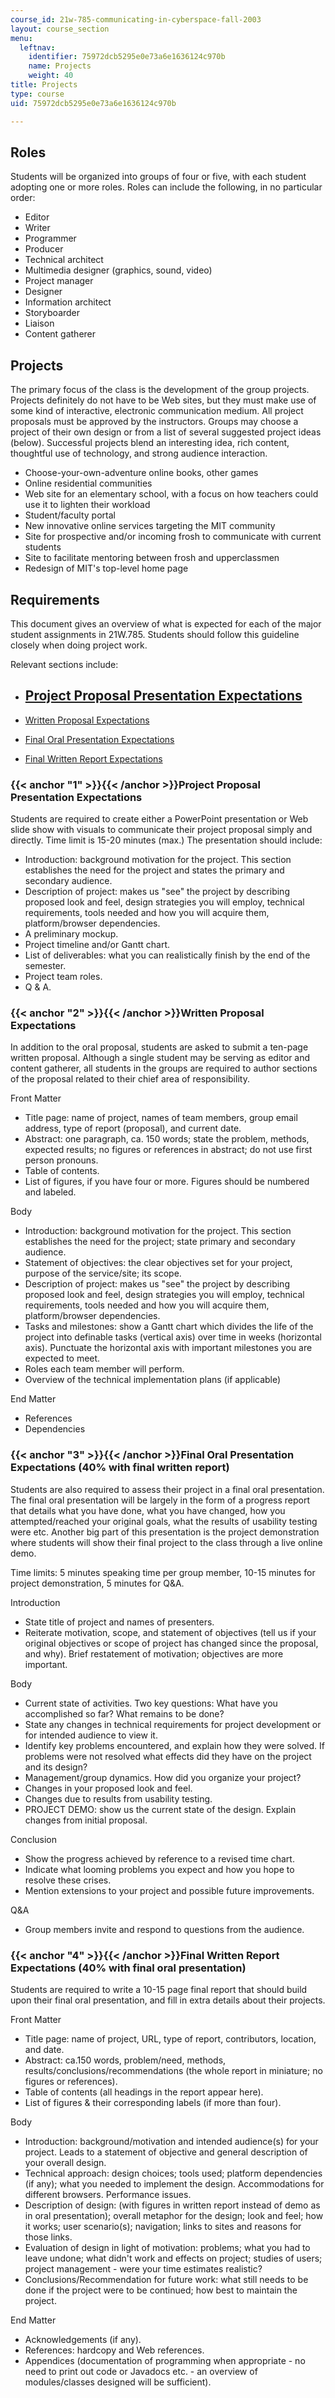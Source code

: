 ```yaml
---
course_id: 21w-785-communicating-in-cyberspace-fall-2003
layout: course_section
menu:
  leftnav:
    identifier: 75972dcb5295e0e73a6e1636124c970b
    name: Projects
    weight: 40
title: Projects
type: course
uid: 75972dcb5295e0e73a6e1636124c970b

---
```


Roles
-----

Students will be organized into groups of four or five, with each student adopting one or more roles. Roles can include the following, in no particular order:

*   Editor
*   Writer
*   Programmer
*   Producer
*   Technical architect
*   Multimedia designer (graphics, sound, video)
*   Project manager
*   Designer
*   Information architect
*   Storyboarder
*   Liaison
*   Content gatherer

Projects
--------

The primary focus of the class is the development of the group projects. Projects definitely do not have to be Web sites, but they must make use of some kind of interactive, electronic communication medium. All project proposals must be approved by the instructors. Groups may choose a project of their own design or from a list of several suggested project ideas (below). Successful projects blend an interesting idea, rich content, thoughtful use of technology, and strong audience interaction.

*   Choose-your-own-adventure online books, other games
*   Online residential communities
*   Web site for an elementary school, with a focus on how teachers could use it to lighten their workload
*   Student/faculty portal
*   New innovative online services targeting the MIT community
*   Site for prospective and/or incoming frosh to communicate with current students
*   Site to facilitate mentoring between frosh and upperclassmen
*   Redesign of MIT's top-level home page

Requirements
------------

This document gives an overview of what is expected for each of the major student assignments in 21W.785. Students should follow this guideline closely when doing project work.

Relevant sections include:

*   [Project Proposal Presentation Expectations](#1)
    ------------------------------------------------
    
*   [Written Proposal Expectations](#2)
*   [Final Oral Presentation Expectations](#3)
*   [Final Written Report Expectations](#4)

### {{< anchor "1" >}}{{< /anchor >}}Project Proposal Presentation Expectations

Students are required to create either a PowerPoint presentation or Web slide show with visuals to communicate their project proposal simply and directly. Time limit is 15-20 minutes (max.) The presentation should include:

*   Introduction: background motivation for the project. This section establishes the need for the project and states the primary and secondary audience.
*   Description of project: makes us "see" the project by describing proposed look and feel, design strategies you will employ, technical requirements, tools needed and how you will acquire them, platform/browser dependencies.
*   A preliminary mockup.
*   Project timeline and/or Gantt chart.
*   List of deliverables: what you can realistically finish by the end of the semester.
*   Project team roles.
*   Q & A.

### {{< anchor "2" >}}{{< /anchor >}}Written Proposal Expectations

In addition to the oral proposal, students are asked to submit a ten-page written proposal. Although a single student may be serving as editor and content gatherer, all students in the groups are required to author sections of the proposal related to their chief area of responsibility.

Front Matter

*   Title page: name of project, names of team members, group email address, type of report (proposal), and current date.
*   Abstract: one paragraph, ca. 150 words; state the problem, methods, expected results; no figures or references in abstract; do not use first person pronouns.
*   Table of contents.
*   List of figures, if you have four or more. Figures should be numbered and labeled.

Body

*   Introduction: background motivation for the project. This section establishes the need for the project; state primary and secondary audience.
*   Statement of objectives: the clear objectives set for your project, purpose of the service/site; its scope.
*   Description of project: makes us "see" the project by describing proposed look and feel, design strategies you will employ, technical requirements, tools needed and how you will acquire them, platform/browser dependencies.
*   Tasks and milestones: show a Gantt chart which divides the life of the project into definable tasks (vertical axis) over time in weeks (horizontal axis). Punctuate the horizontal axis with important milestones you are expected to meet.
*   Roles each team member will perform.
*   Overview of the technical implementation plans (if applicable)

End Matter

*   References
*   Dependencies

### {{< anchor "3" >}}{{< /anchor >}}Final Oral Presentation Expectations (40% with final written report)

Students are also required to assess their project in a final oral presentation. The final oral presentation will be largely in the form of a progress report that details what you have done, what you have changed, how you attempted/reached your original goals, what the results of usability testing were etc. Another big part of this presentation is the project demonstration where students will show their final project to the class through a live online demo.

Time limits: 5 minutes speaking time per group member, 10-15 minutes for project demonstration, 5 minutes for Q&A.

Introduction

*   State title of project and names of presenters.
*   Reiterate motivation, scope, and statement of objectives (tell us if your original objectives or scope of project has changed since the proposal, and why). Brief restatement of motivation; objectives are more important.

Body

*   Current state of activities. Two key questions: What have you accomplished so far? What remains to be done?
*   State any changes in technical requirements for project development or for intended audience to view it.
*   Identify key problems encountered, and explain how they were solved. If problems were not resolved what effects did they have on the project and its design?
*   Management/group dynamics. How did you organize your project?
*   Changes in your proposed look and feel.
*   Changes due to results from usability testing.
*   PROJECT DEMO: show us the current state of the design. Explain changes from initial proposal.

Conclusion

*   Show the progress achieved by reference to a revised time chart.
*   Indicate what looming problems you expect and how you hope to resolve these crises.
*   Mention extensions to your project and possible future improvements.

Q&A

*   Group members invite and respond to questions from the audience.

### {{< anchor "4" >}}{{< /anchor >}}Final Written Report Expectations (40% with final oral presentation)

Students are required to write a 10-15 page final report that should build upon their final oral presentation, and fill in extra details about their projects.

Front Matter

*   Title page: name of project, URL, type of report, contributors, location, and date.
*   Abstract: ca.150 words, problem/need, methods, results/conclusions/recommendations (the whole report in miniature; no figures or references).
*   Table of contents (all headings in the report appear here).
*   List of figures & their corresponding labels (if more than four).

Body

*   Introduction: background/motivation and intended audience(s) for your project. Leads to a statement of objective and general description of your overall design.
*   Technical approach: design choices; tools used; platform dependencies (if any); what you needed to implement the design. Accommodations for different browsers. Performance issues.
*   Description of design: (with figures in written report instead of demo as in oral presentation); overall metaphor for the design; look and feel; how it works; user scenario(s); navigation; links to sites and reasons for those links.
*   Evaluation of design in light of motivation: problems; what you had to leave undone; what didn't work and effects on project; studies of users; project management - were your time estimates realistic?
*   Conclusions/Recommendation for future work: what still needs to be done if the project were to be continued; how best to maintain the project.

End Matter

*   Acknowledgements (if any).
*   References: hardcopy and Web references.
*   Appendices (documentation of programming when appropriate - no need to print out code or Javadocs etc. - an overview of modules/classes designed will be sufficient).